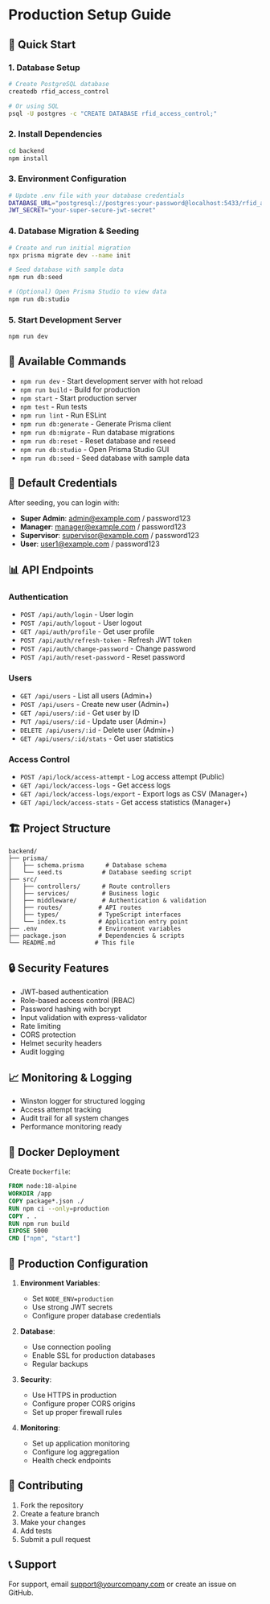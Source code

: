 # Production Setup Guide

## 🚀 Quick Start

### 1. Database Setup

```bash
# Create PostgreSQL database
createdb rfid_access_control

# Or using SQL
psql -U postgres -c "CREATE DATABASE rfid_access_control;"
```

### 2. Install Dependencies

```bash
cd backend
npm install
```

### 3. Environment Configuration

```bash
# Update .env file with your database credentials
DATABASE_URL="postgresql://postgres:your-password@localhost:5433/rfid_access_control"
JWT_SECRET="your-super-secure-jwt-secret"
```

### 4. Database Migration & Seeding

```bash
# Create and run initial migration
npx prisma migrate dev --name init

# Seed database with sample data
npm run db:seed

# (Optional) Open Prisma Studio to view data
npm run db:studio
```

### 5. Start Development Server

```bash
npm run dev
```

## 🔧 Available Commands

- `npm run dev` - Start development server with hot reload
- `npm run build` - Build for production
- `npm start` - Start production server
- `npm test` - Run tests
- `npm run lint` - Run ESLint
- `npm run db:generate` - Generate Prisma client
- `npm run db:migrate` - Run database migrations
- `npm run db:reset` - Reset database and reseed
- `npm run db:studio` - Open Prisma Studio GUI
- `npm run db:seed` - Seed database with sample data

## 🔑 Default Credentials

After seeding, you can login with:

- **Super Admin**: admin@example.com / password123
- **Manager**: manager@example.com / password123
- **Supervisor**: supervisor@example.com / password123
- **User**: user1@example.com / password123

## 📊 API Endpoints

### Authentication

- `POST /api/auth/login` - User login
- `POST /api/auth/logout` - User logout
- `GET /api/auth/profile` - Get user profile
- `POST /api/auth/refresh-token` - Refresh JWT token
- `POST /api/auth/change-password` - Change password
- `POST /api/auth/reset-password` - Reset password

### Users

- `GET /api/users` - List all users (Admin+)
- `POST /api/users` - Create new user (Admin+)
- `GET /api/users/:id` - Get user by ID
- `PUT /api/users/:id` - Update user (Admin+)
- `DELETE /api/users/:id` - Delete user (Admin+)
- `GET /api/users/:id/stats` - Get user statistics

### Access Control

- `POST /api/lock/access-attempt` - Log access attempt (Public)
- `GET /api/lock/access-logs` - Get access logs
- `GET /api/lock/access-logs/export` - Export logs as CSV (Manager+)
- `GET /api/lock/access-stats` - Get access statistics (Manager+)

## 🏗️ Project Structure

```
backend/
├── prisma/
│   ├── schema.prisma      # Database schema
│   └── seed.ts           # Database seeding script
├── src/
│   ├── controllers/      # Route controllers
│   ├── services/         # Business logic
│   ├── middleware/       # Authentication & validation
│   ├── routes/          # API routes
│   ├── types/           # TypeScript interfaces
│   └── index.ts         # Application entry point
├── .env                 # Environment variables
├── package.json         # Dependencies & scripts
└── README.md           # This file
```

## 🔒 Security Features

- JWT-based authentication
- Role-based access control (RBAC)
- Password hashing with bcrypt
- Input validation with express-validator
- Rate limiting
- CORS protection
- Helmet security headers
- Audit logging

## 📈 Monitoring & Logging

- Winston logger for structured logging
- Access attempt tracking
- Audit trail for all system changes
- Performance monitoring ready

## 🐳 Docker Deployment

Create `Dockerfile`:

```dockerfile
FROM node:18-alpine
WORKDIR /app
COPY package*.json ./
RUN npm ci --only=production
COPY . .
RUN npm run build
EXPOSE 5000
CMD ["npm", "start"]
```

## 🔧 Production Configuration

1. **Environment Variables**:

   - Set `NODE_ENV=production`
   - Use strong JWT secrets
   - Configure proper database credentials

2. **Database**:

   - Use connection pooling
   - Enable SSL for production databases
   - Regular backups

3. **Security**:

   - Use HTTPS in production
   - Configure proper CORS origins
   - Set up proper firewall rules

4. **Monitoring**:
   - Set up application monitoring
   - Configure log aggregation
   - Health check endpoints

## 🤝 Contributing

1. Fork the repository
2. Create a feature branch
3. Make your changes
4. Add tests
5. Submit a pull request

## 📞 Support

For support, email support@yourcompany.com or create an issue on GitHub.
